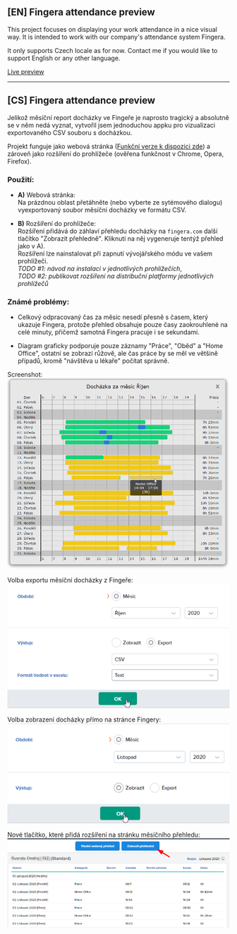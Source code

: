 ## [EN] Fingera attendance preview

This project focuses on displaying your work attendance in a nice visual way. It is intended to work with our company's attendance system Fingera.

It only supports Czech locale as for now. Contact me if you would like to support English or any other language.

[Live preview](https://papooch.github.io/fingera_attendance_preview/)

----------

## [CS] Fingera attendance preview

Jelikož měsíční report docházky ve Fingeře je naprosto tragický a absolutně se v něm nedá vyznat, vytvořil jsem jednoduchou appku pro vizualizaci exportovaného CSV souboru s docházkou.

Projekt funguje jako webová stránka ([Funkční verze k dispozici zde](https://papooch.github.io/fingera_attendance_preview/)) a zároveň jako rozšíření do prohlížeče (ověřena funkčnost v Chrome, Opera, Firefox).

### Použití:
* **A)** Webová stránka:  
  Na prázdnou oblast přetáhněte (nebo vyberte ze sytémového dialogu) vyexportovaný soubor měsíční docházky ve formátu CSV.

* **B)** Rozšíření do prohlížeče:  
  Rozšíření přidává do záhlaví přehledu docházky na `fingera.com` další tlačítko "Zobrazit přehledně". Kliknutí na něj vygeneruje tentýž přehled jako v A).  
  Rozšíření lze nainstalovat při zapnutí vývojářského módu ve vašem prohlížeči.  
  *TODO #1: návod na instalaci v jednotlivých prohlížečích*,  
  *TODO #2: publikovat rozšíření na distribuční platformy jednotlivých prohlížečů*


### Známé problémy:
 * Celkový odpracovaný čas za měsíc nesedí přesně s časem, který ukazuje Fingera, protože přehled obsahuje pouze časy zaokrouhlené na celé minuty, přičemž samotná Fingera pracuje i se sekundami.

 * Diagram graficky podporuje pouze záznamy "Práce", "Oběd" a "Home Office", ostatní se zobrazí růžově, ale čas práce by se měl ve většině případů, kromě "návštěva u lékaře" počítat správně.


Screenshot:
![Test Image 1](screenshots/app.png)

Volba exportu měsíční docházky z Fingeře:
![Test Image 1](screenshots/export.png)

Volba zobrazení docházky přímo na stránce Fingery:
![Test Image 1](screenshots/view.png)

Nové tlačítko, které přidá rozšíření na stránku měsíčního přehledu:
![Test Image 1](screenshots/preview.png)